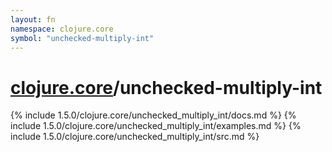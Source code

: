 ```yaml
---
layout: fn
namespace: clojure.core
symbol: "unchecked-multiply-int"
---
```


# [clojure.core](../)/unchecked-multiply-int

{% include 1.5.0/clojure.core/unchecked_multiply_int/docs.md %}
{% include 1.5.0/clojure.core/unchecked_multiply_int/examples.md %}
{% include 1.5.0/clojure.core/unchecked_multiply_int/src.md %}

